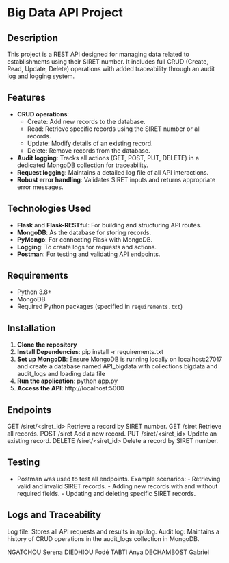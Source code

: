 # Big Data API Project

## Description

This project is a REST API designed for managing data related to establishments using their SIRET number. It includes full CRUD (Create, Read, Update, Delete) operations with added traceability through an audit log and logging system.

## Features

- **CRUD operations**: 
  - Create: Add new records to the database.
  - Read: Retrieve specific records using the SIRET number or all records.
  - Update: Modify details of an existing record.
  - Delete: Remove records from the database.
- **Audit logging**: Tracks all actions (GET, POST, PUT, DELETE) in a dedicated MongoDB collection for traceability.
- **Request logging**: Maintains a detailed log file of all API interactions.
- **Robust error handling**: Validates SIRET inputs and returns appropriate error messages.

## Technologies Used

- **Flask** and **Flask-RESTful**: For building and structuring API routes.
- **MongoDB**: As the database for storing records.
- **PyMongo**: For connecting Flask with MongoDB.
- **Logging**: To create logs for requests and actions.
- **Postman**: For testing and validating API endpoints.

## Requirements

- Python 3.8+
- MongoDB
- Required Python packages (specified in `requirements.txt`)

## Installation

1. **Clone the repository**
2. **Install Dependencies**: pip install -r requirements.txt
3. **Set up MongoDB**: Ensure MongoDB is running locally on localhost:27017 and create a database named API_bigdata with collections bigdata and audit_logs and loading data file
4. **Run the application**: python app.py
5. **Access the API**: http://localhost:5000

## Endpoints

GET	/siret/<siret_id>	Retrieve a record by SIRET number.
GET	/siret	Retrieve all records.
POST	/siret	Add a new record.
PUT	/siret/<siret_id>	Update an existing record.
DELETE	/siret/<siret_id>	Delete a record by SIRET number.

## Testing

- Postman was used to test all endpoints.
Example scenarios:
      - Retrieving valid and invalid SIRET records.
      - Adding new records with and without required fields.
      - Updating and deleting specific SIRET records.

## Logs and Traceability

Log file: Stores all API requests and results in api.log.
Audit log: Maintains a history of CRUD operations in the audit_logs collection in MongoDB.

NGATCHOU Serena
DIEDHIOU Fodé
TABTI Anya
DECHAMBOST Gabriel
